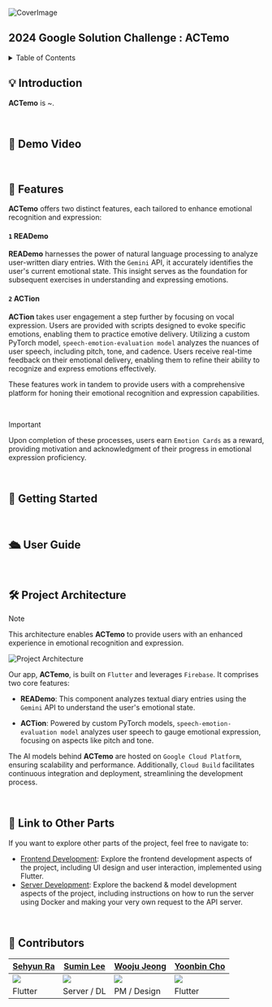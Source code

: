 ![CoverImage](https://github.com/smmin21/ACTemo-Google-Solution-Challenge-2024/assets/108079454/202f577e-37d7-4786-b733-e439a9fe1c15)

## 2024 Google Solution Challenge : ACTemo


<details>
<summary>Table of Contents</summary>

- [💡 Introduction](#-introduction)
- [🤖 Demo Video](#-demo-video)
- [🔮 Features](#-features)
- [🚀 Getting Started](#-getting-started)
- [🛳 User Guide](#-user-guide)
- [🛠 Project Architecture](#-project-architecture)
- [🔗 Link to Other Parts](#-link-to-other-parts)
- [🤝 Contributors](#-contributors)

</details>



## 💡 Introduction
**ACTemo** is ~.

<br>

## 🤖 Demo Video

<br>

## 🔮 Features
**ACTemo** offers two distinct features, each tailored to enhance emotional recognition and expression:
#### `1` READemo
**READemo** harnesses the power of natural language processing to analyze user-written diary entries. With the `Gemini` API, it accurately identifies the user's current emotional state. This insight serves as the foundation for subsequent exercises in understanding and expressing emotions.

#### `2` ACTion
**ACTion** takes user engagement a step further by focusing on vocal expression. Users are provided with scripts designed to evoke specific emotions, enabling them to practice emotive delivery. Utilizing a custom PyTorch model, `speech-emotion-evaluation model` analyzes the nuances of user speech, including pitch, tone, and cadence. Users receive real-time feedback on their emotional delivery, enabling them to refine their ability to recognize and express emotions effectively.

These features work in tandem to provide users with a comprehensive platform for honing their emotional recognition and expression capabilities.

<br>

>[!IMPORTANT]
>Upon completion of these processes, users earn `Emotion Cards` as a reward, providing motivation and acknowledgment of their progress in emotional expression proficiency.


<br>

## 🚀 Getting Started

<br>

## 🛳 User Guide

<br>

## 🛠 Project Architecture
> [!NOTE]
> This architecture enables **ACTemo** to provide users with an enhanced experience in emotional recognition and expression.


![Project Architecture](https://github.com/smmin21/ACTemo-Google-Solution-Challenge-2024/assets/79392773/2829819b-5b76-42ee-b30d-c36e3e94bdec)

Our app, **ACTemo**, is built on `Flutter` and leverages `Firebase`. It comprises two core features:

- **READemo**: This component analyzes textual diary entries using the `Gemini` API to understand the user's emotional state.
    
- **ACTion**: Powered by custom PyTorch models, `speech-emotion-evaluation model` analyzes user speech to gauge emotional expression, focusing on aspects like pitch and tone.
    

The AI models behind **ACTemo** are hosted on `Google Cloud Platform`, ensuring scalability and performance. Additionally, `Cloud Build` facilitates continuous integration and deployment, streamlining the development process.



<br>


## 🔗 Link to Other Parts

If you want to explore other parts of the project, feel free to navigate to:

- [Frontend Development](https://github.com/e6d1fe/ACTemo-flutter.git): Explore the frontend development aspects of the project, including UI design and user interaction, implemented using Flutter.
- [Server Development](https://github.com/smmin21/ACTemo-server): Explore the backend & model development aspects of the project, including instructions on how to run the server using Docker and making your very own request to the API server.

<br>

## 🤝 Contributors

| [Sehyun Ra](https://github.com/e6d1fe)                            | [Sumin Lee](https://github.com/smmin21)                          | [Wooju Jeong](https://github.com/dearmyuju)                       | [Yoonbin Cho](https://github.com/jjoing)                          |
| ----------------------------------------------------------------- | ---------------------------------------------------------------- | ----------------------------------------------------------------- | ----------------------------------------------------------------- |
| <img src="https://avatars.githubusercontent.com/u/108079454?v=4"> | <img src="https://avatars.githubusercontent.com/u/79392773?v=4"> | <img src="https://avatars.githubusercontent.com/u/146632065?v=4"> | <img src="https://avatars.githubusercontent.com/u/143711988?v=4"> |
| Flutter                                                           | Server / DL                                                      | PM / Design                                                       | Flutter                                                           |
